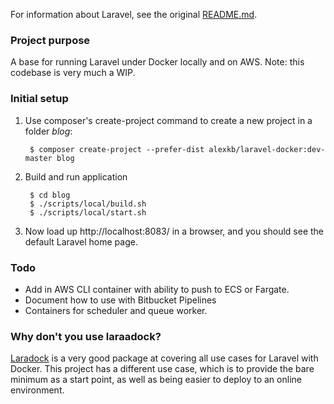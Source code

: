 For information about Laravel, see the original <a href="https://github.com/laravel/laravel/blob/master/README.md">README.md</a>.

### Project purpose

A base for running Laravel under Docker locally and on AWS. Note: this codebase is very much a WIP.

### Initial setup

1. Use composer's create-project command to create a new project in a folder _blog_:

        $ composer create-project --prefer-dist alexkb/laravel-docker:dev-master blog 
    
2. Build and run application

        $ cd blog
        $ ./scripts/local/build.sh
        $ ./scripts/local/start.sh

3. Now load up http://localhost:8083/ in a browser, and you should see the default Laravel home page.

### Todo

* Add in AWS CLI container with ability to push to ECS or Fargate.
* Document how to use with Bitbucket Pipelines
* Containers for scheduler and queue worker.

### Why don't you use laraadock?

[Laradock](https://laradock.io/) is a very good package at covering all use cases for Laravel with Docker. This project has a different use case, which is to provide the bare minimum as a start point, as well as being easier to deploy to an online environment.
